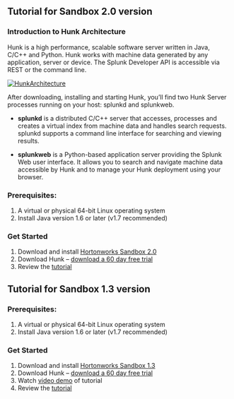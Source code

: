 ## Tutorial for Sandbox 2.0 version

### Introduction to Hunk Architecture

Hunk is a high performance, scalable software server written in Java, C/C++ and Python. Hunk works with machine data generated by any application, server or device. The Splunk Developer API is accessible via REST or the command line.

[![HunkArchitecture](http://hortonworks.com/wp-content/uploads/2013/11/HunkArchitecture.png)](http://hortonworks.com/wp-content/uploads/2013/11/HunkArchitecture.png)

After downloading, installing and starting Hunk, you’ll find two Hunk Server processes running on your host: splunkd and splunkweb.

*   **splunkd** is a distributed C/C++ server that accesses, processes and creates a virtual index from machine data and handles search requests. splunkd supports a command line interface for searching and viewing results.

*   **splunkweb** is a Python-based application server providing the Splunk Web user interface. It allows you to search and navigate machine data accessible by Hunk and to manage your Hunk deployment using your browser.

### Prerequisites:

1.  A virtual or physical 64-bit Linux operating system
2.  Install Java version 1.6 or later (v1.7 recommended)

### Get Started

1.  Download and install [Hortonworks Sandbox 2.0](http://hortonworks.com/products/hortonworks-sandbox/#install)
2.  Download Hunk – [download a 60 day free trial](http://www.splunk.com/download/hunk)
3.  Review the [tutorial](http://hortonworks.com/wp-content/uploads/2013/11/HDP_Sandbox_Tutorial_Splunk_2.0.pdf)

## Tutorial for Sandbox 1.3 version

### Prerequisites:

1.  A virtual or physical 64-bit Linux operating system
2.  Install Java version 1.6 or later (v1.7 recommended)

### Get Started

1.  Download and install [Hortonworks Sandbox 1.3](http://hortonworks.com/products/hortonworks-sandbox/#install)
2.  Download Hunk – [download a 60 day free trial](http://www.splunk.com/download/hunk)
3.  Watch [video demo](http://www.youtube.com/watch?v=9zpKPivMkS0) of tutorial
4.  Review the [tutorial](http://hortonworks.com/wp-content/uploads/2013/11/HDP_Sandbox_Tutorial_Splunk_2.0.pdf)